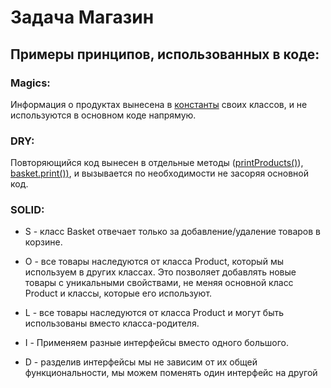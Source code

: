 # Задача Магазин
## Примеры принципов, использованных в коде:

### Magics:
Информация о продуктах вынесена в [константы](https://github.com/Anton-twista/javacore_solid/blob/main/src/main/java/org/example/product/Sausage.java) своих классов,
и не используются в основном коде напрямую.

### DRY:
Повторяющийся код вынесен в отдельные методы ([printProducts()](https://github.com/Anton-twista/javacore_solid/blob/a8262ee883cc28a624107056725f8a68716a24b8/src/main/java/org/example/App.java#L93)), [basket.print())](https://github.com/Anton-twista/javacore_solid/blob/a8262ee883cc28a624107056725f8a68716a24b8/src/main/java/org/example/basket/Basket.java#L39),
и вызывается по необходимости не засоряя основной код.

### SOLID:
* S - класс Basket отвечает только за добавление/удаление товаров в корзине.

* O - все товары наследуются от класса Product, который мы используем в других классах.
  Это позволяет добавлять новые товары с уникальными свойствами,
  не меняя основной класс Product и классы, которые его используют.

* L - все товары наследуются от класса Product и могут быть использованы вместо класса-родителя.

* I - Применяем разные интерфейсы вместо одного большого.

* D - разделив интерфейсы мы не зависим от их общей функциональности, 
 мы можем поменять один интерфейс на другой
